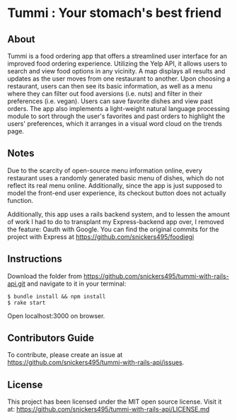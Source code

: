 # Tummi : Your stomach's best friend

## About

Tummi is a food ordering app that offers a streamlined user interface for an improved food ordering experience. Utilizing the Yelp API, it allows users to search and view food options in any vicinity. A map displays all results and updates as the user moves from one restaurant to another. Upon choosing a restaurant, users can then see its basic information, as well as a menu where they can filter out food aversions (i.e. nuts) and filter in their preferences (i.e. vegan). Users can save favorite dishes and view past orders. The app also implements a light-weight natural language processing module to sort through the user's favorites and past orders to highlight the users' preferences, which it arranges in a visual word cloud on the trends page.

## Notes 

Due to the scarcity of open-source menu information online, every restaurant uses a randomly generated basic menu of dishes, which do not reflect its real menu online. Additionally, since the app is just supposed to model the front-end user experience, its checkout button does not actually function. 

Additionally, this app uses a rails backend system, and to lessen the amount of work I had to do to transplant my Express-backend app over, I removed the feature: Oauth with Google. You can find the original commits for the project with Express at https://github.com/snickers495/foodiegi

## Instructions

Download the folder from https://github.com/snickers495/tummi-with-rails-api.git and navigate to it in your terminal:
```
$ bundle install && npm install
$ rake start
```
Open localhost:3000 on browser.

## Contributors Guide

To contribute, please create an issue at https://github.com/snickers495/tummi-with-rails-api/issues.

## License

This project has been licensed under the MIT open source license. Visit it at: 
https://github.com/snickers495/tummi-with-rails-api/LICENSE.md